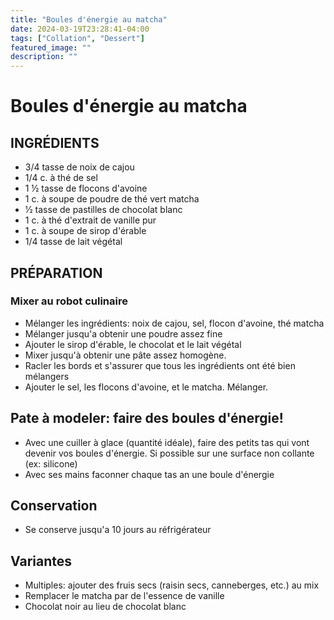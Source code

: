 ```yaml
---
title: "Boules d'énergie au matcha"
date: 2024-03-19T23:28:41-04:00
tags: ["Collation", "Dessert"]
featured_image: ""
description: ""
---
```


# Boules d'énergie au matcha

## INGRÉDIENTS
- 3/4 tasse de noix de cajou
- 1/4 c. à thé de sel
- 1 ½ tasse de flocons d'avoine
- 1 c. à soupe de poudre de thé vert matcha
- 1⁄2 tasse de pastilles de chocolat blanc
- 1 c. à thé d'extrait de vanille pur
- 1 c. à soupe de sirop d'érable
- 1/4 tasse de lait végétal

## PRÉPARATION

### Mixer au robot culinaire
- Mélanger les ingrédients: noix de cajou, sel, flocon d'avoine, thé matcha
- Mélanger jusqu'a obtenir une poudre assez fine
- Ajouter le sirop d'érable, le chocolat et le lait végétal
- Mixer jusqu'à obtenir une pâte assez homogène.
- Racler les bords et s'assurer que tous les ingrédients ont été bien mélangers
- Ajouter le sel, les flocons d'avoine, et le matcha. Mélanger.

## Pate à modeler: faire des boules d'énergie!
- Avec une cuiller à glace (quantité idéale), faire des petits tas qui vont devenir vos boules d'énergie. Si possible sur une surface non collante (ex: silicone)
- Avec ses mains faconner chaque tas an une boule d'énergie

## Conservation
- Se conserve jusqu'a 10 jours au réfrigérateur

## Variantes
- Multiples: ajouter des fruis secs (raisin secs, canneberges, etc.) au mix
- Remplacer le matcha par de l'essence de vanille
- Chocolat noir au lieu de chocolat blanc 
